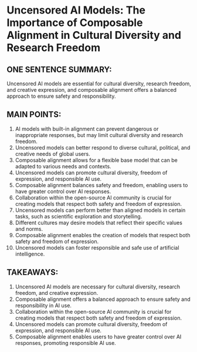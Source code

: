 # Uncensored AI Models: The Importance of Composable Alignment in Cultural Diversity and Research Freedom

## ONE SENTENCE SUMMARY:
Uncensored AI models are essential for cultural diversity, research freedom, and creative expression, and composable alignment offers a balanced approach to ensure safety and responsibility.

## MAIN POINTS:

1. AI models with built-in alignment can prevent dangerous or inappropriate responses, but may limit cultural diversity and research freedom.
2. Uncensored models can better respond to diverse cultural, political, and creative needs of global users.
3. Composable alignment allows for a flexible base model that can be adapted to various needs and contexts.
4. Uncensored models can promote cultural diversity, freedom of expression, and responsible AI use.
5. Composable alignment balances safety and freedom, enabling users to have greater control over AI responses.
6. Collaboration within the open-source AI community is crucial for creating models that respect both safety and freedom of expression.
7. Uncensored models can perform better than aligned models in certain tasks, such as scientific exploration and storytelling.
8. Different cultures may desire models that reflect their specific values and norms.
9. Composable alignment enables the creation of models that respect both safety and freedom of expression.
10. Uncensored models can foster responsible and safe use of artificial intelligence.

## TAKEAWAYS:

1. Uncensored AI models are necessary for cultural diversity, research freedom, and creative expression.
2. Composable alignment offers a balanced approach to ensure safety and responsibility in AI use.
3. Collaboration within the open-source AI community is crucial for creating models that respect both safety and freedom of expression.
4. Uncensored models can promote cultural diversity, freedom of expression, and responsible AI use.
5. Composable alignment enables users to have greater control over AI responses, promoting responsible AI use.
